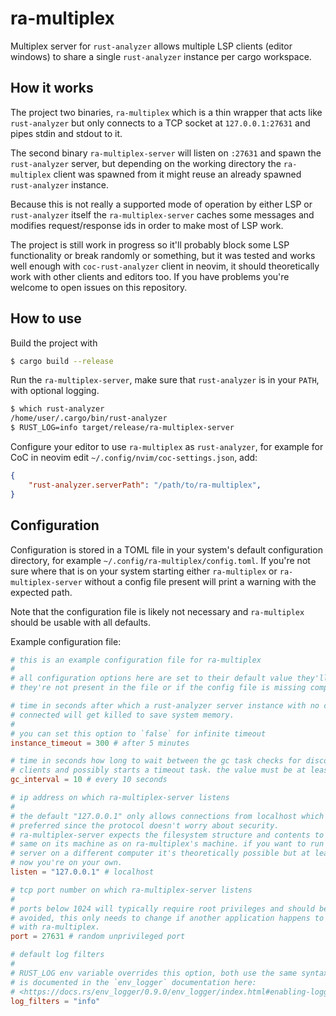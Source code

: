 # ra-multiplex

Multiplex server for `rust-analyzer` allows multiple LSP clients (editor
windows) to share a single `rust-analyzer` instance per cargo workspace.


## How it works

The project two binaries, `ra-multiplex` which is a thin wrapper that acts like
`rust-analyzer` but only connects to a TCP socket at `127.0.0.1:27631` and
pipes stdin and stdout to it.

The second binary `ra-multiplex-server` will listen on `:27631` and spawn the
`rust-analyzer` server, but depending on the working directory the
`ra-multiplex` client was spawned from it might reuse an already spawned
`rust-analyzer` instance.

Because this is not really a supported mode of operation by either LSP or
`rust-analyzer` itself the `ra-multiplex-server` caches some messages and
modifies request/response ids in order to make most of LSP work.

The project is still work in progress so it'll probably block some LSP
functionality or break randomly or something, but it was tested and works well
enough with `coc-rust-analyzer` client in neovim, it should theoretically work
with other clients and editors too. If you have problems you're welcome to open
issues on this repository.


## How to use

Build the project with

```sh
$ cargo build --release
```

Run the `ra-multiplex-server`, make sure that `rust-analyzer` is in your
`PATH`, with optional logging.

```sh
$ which rust-analyzer
/home/user/.cargo/bin/rust-analyzer
$ RUST_LOG=info target/release/ra-multiplex-server
```

Configure your editor to use `ra-multiplex` as `rust-analyzer`, for example for
CoC in neovim edit `~/.config/nvim/coc-settings.json`, add:

```json
{
    "rust-analyzer.serverPath": "/path/to/ra-multiplex",
}
```


## Configuration

Configuration is stored in a TOML file in your system's default configuration
directory, for example `~/.config/ra-multiplex/config.toml`. If you're not sure
where that is on your system starting either `ra-multiplex` or
`ra-multiplex-server` without a config file present will print a warning with
the expected path.

Note that the configuration file is likely not necessary and `ra-multiplex`
should be usable with all defaults.

Example configuration file:

```toml
# this is an example configuration file for ra-multiplex
#
# all configuration options here are set to their default value they'll have if
# they're not present in the file or if the config file is missing completely.

# time in seconds after which a rust-analyzer server instance with no clients
# connected will get killed to save system memory.
#
# you can set this option to `false` for infinite timeout
instance_timeout = 300 # after 5 minutes

# time in seconds how long to wait between the gc task checks for disconnected
# clients and possibly starts a timeout task. the value must be at least 1.
gc_interval = 10 # every 10 seconds

# ip address on which ra-multiplex-server listens
#
# the default "127.0.0.1" only allows connections from localhost which is
# preferred since the protocol doesn't worry about security.
# ra-multiplex-server expects the filesystem structure and contents to be the
# same on its machine as on ra-multiplex's machine. if you want to run the
# server on a different computer it's theoretically possible but at least for
# now you're on your own.
listen = "127.0.0.1" # localhost

# tcp port number on which ra-multiplex-server listens
#
# ports below 1024 will typically require root privileges and should be
# avoided, this only needs to change if another application happens to collide
# with ra-multiplex.
port = 27631 # random unprivileged port

# default log filters
#
# RUST_LOG env variable overrides this option, both use the same syntax which
# is documented in the `env_logger` documentation here:
# <https://docs.rs/env_logger/0.9.0/env_logger/index.html#enabling-logging>
log_filters = "info"
```
